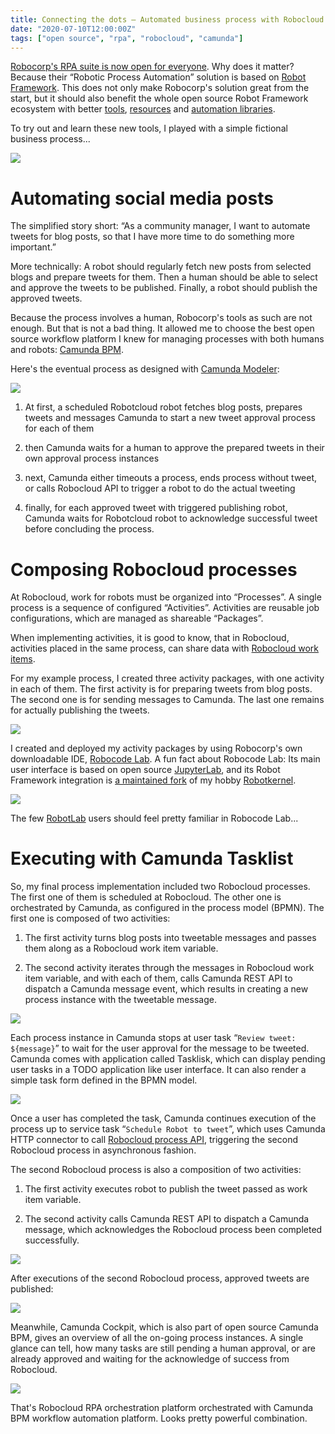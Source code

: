 ```yaml
---
title: Connecting the dots – Automated business process with Robocloud and Camunda BPM
date: "2020-07-10T12:00:00Z"
tags: ["open source", "rpa", "robocloud", "camunda"]
---
```


<!-- ![](tweet-approval-process.png) -->

[Robocorp's RPA suite is now open for everyone](https://robocorp.com/news/start-building-software-robots). Why does it matter? Because their “Robotic Process Automation” solution is based on [Robot Framework](https://robotframework.org). This does not only make Robocorp's solution great from the start, but it should also benefit the whole open source Robot Framework ecosystem with better [tools](https://github.com/robocorp/robotframework-lsp/), [resources](https://hub.robocorp.com/) and [automation libraries](https://rpaframework.org/).

To try out and learn these new tools, I played with a simple fictional business process...

![](tweet-approval-process.png)


Automating social media posts
=============================

The simplified story short: “As a community manager, I want to automate tweets for blog posts, so that I have more time to do something more important.”

More technically: A robot should regularly fetch new posts from selected blogs and prepare tweets for them. Then a human should be able to select and approve the tweets to be published. Finally, a robot should publish the approved tweets.

Because the process involves a human, Robocorp's tools as such are not enough. But that is not a bad thing. It allowed me to choose the best open source workflow platform I knew for managing processes with both humans and robots: [Camunda BPM](https://camunda.com/).

Here's the eventual process as designed with [Camunda Modeler](https://camunda.com/download/modeler/):

![](camunda-modeler.png)

1. At first, a scheduled Robotcloud robot fetches blog posts, prepares tweets and messages Camunda to start a new tweet approval process for each of them

2. then Camunda waits for a human to approve the prepared tweets in their own approval process instances

3. next, Camunda either timeouts a process, ends process without tweet, or calls Robocloud API to trigger a robot to do the actual tweeting

4. finally, for each approved tweet with triggered publishing robot, Camunda waits for Robotcloud robot to acknowledge successful tweet before concluding the process.


Composing Robocloud processes
=============================

At Robocloud, work for robots must be organized into “Processes”. A single process is a sequence of configured “Activities”. Activities are reusable job configurations, which are managed as shareable “Packages”.

When implementing activities, it is good to know, that in Robocloud, activities placed in the same process, can share data with [Robocloud work items](https://hub.robocorp.com/resources/libraries/rpaframework-RPA-Robocloud-Items/).

For my example process, I created three activity packages, with one activity in each of them. The first activity is for preparing tweets from blog posts. The second one is for sending messages to Camunda. The last one remains for actually publishing the tweets.

![](robocloud-activities.png)

I created and deployed my activity packages by using Robocorp's own downloadable IDE, [Robocode Lab](https://hub.robocorp.com/knowledge-base/articles/running-robots-in-robocode-lab/). A fun fact about Robocode Lab: Its main user interface is based on open source [JupyterLab](https://jupyter.org/), and its Robot Framework integration is [a maintained fork](https://github.com/robocorp/robocode-kernel) of my hobby [Robotkernel](https://github.com/robots-from-jupyter/robotkernel).

![](robocode-lab.png)

The few [RobotLab](https://robots-from-jupyter.github.io/) users should feel pretty familiar in Robocode Lab...


Executing with Camunda Tasklist
===============================

So, my final process implementation included two Robocloud processes. The first one of them is scheduled at Robocloud. The other one is orchestrated by Camunda, as configured in the process model (BPMN). The first one is composed of two activities:

1. The first activity turns blog posts into tweetable messages and passes them along as a Robocloud work item variable.

2. The second activity iterates through the messages in Robocloud work item variable, and with each of them, calls Camunda REST API to dispatch a Camunda message event, which results in creating a new process instance with the tweetable message.

![](robocloud-scheduled.png)

Each process instance in Camunda stops at user task “``Review tweet: ${message}``” to wait for the user approval for the message to be tweeted. Camunda comes with application called Tasklisk, which can display pending user tasks in a TODO application like user interface. It can also render a simple task form defined in the BPMN model.

![](camunda-tasklist.png)

Once a user has completed the task, Camunda continues execution of the process up to service task “``Schedule Robot to tweet``”, which uses Camunda HTTP connector to call [Robocloud process API](https://hub.robocorp.com/knowledge-base/articles/robocloud-process-api/), triggering the second Robocloud process in asynchronous fashion.

The second Robocloud process is also a composition of two activities:

1. The first activity executes robot to publish the tweet passed as work item variable.

2. The second activity calls Camunda REST API to dispatch a Camunda message, which acknowledges the Robocloud process been completed successfully.

![](robocloud-triggered.png)

After executions of the second Robocloud process, approved tweets are published:

![](robot-twitter.png)

Meanwhile, Camunda Cockpit, which is also part of open source Camunda BPM, gives an overview of all the on-going process instances. A single glance can tell, how many tasks are still pending a human approval, or are already approved and waiting for the acknowledge of success from Robocloud.

![](camunda-cockpit.png)

That's Robocloud RPA orchestration platform orchestrated with Camunda BPM workflow automation platform. Looks pretty powerful combination.
